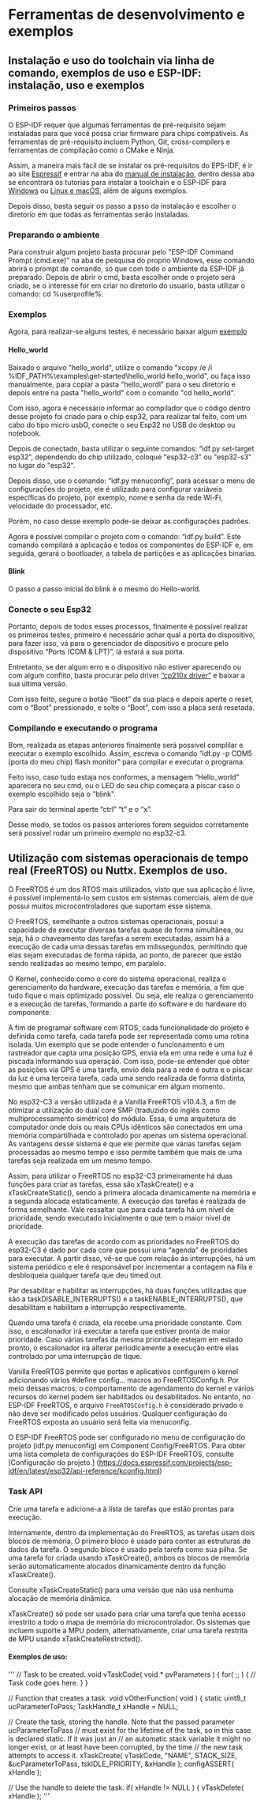# Ferramentas de desenvolvimento e exemplos

## Instalação e uso do toolchain via linha de comando, exemplos de uso e ESP-IDF: instalação, uso e exemplos

### Primeiros passos

O ESP-IDF requer que algumas ferramentas de pré-requisito sejam instaladas para que você possa criar firmware para chips compatíveis. As ferramentas de pré-requisito incluem Python, Git, cross-compilers e ferramentas de compilação como o CMake e Ninja. 

Assim, a maneira mais fácil de se instalar os pré-requisitos do EPS-IDF, é ir ao site [Espressif](https://docs.espressif.com/projects/esp-idf/en/latest/esp32/index.html) e entrar na aba do [manual de instalação](https://docs.espressif.com/projects/esp-idf/en/latest/esp32/get-started/index.html#manual-installation), dentro dessa aba se encontrará os tutorias para instalar a toolchain e o ESP-IDF para [Windows](https://docs.espressif.com/projects/esp-idf/en/latest/esp32/get-started/windows-setup.html) ou [Linux e macOS](https://docs.espressif.com/projects/esp-idf/en/latest/esp32/get-started/linux-macos-setup.html), além de alguns exemplos. 

Depois disso, basta seguir os passo a psso da instalação e escolher o diretorio em que todas as ferramentas serão instaladas.

### Preparando o ambiente

Para construir algum projeto basta procurar pelo "ESP-IDF Command Prompt (cmd.exe)" na aba de pesquisa do proprio Windows, esse comando abrirá o prompt de comando, só  que com todo o ambiente da ESP-IDF já preparado. Depois de abrir o cmd, basta escolher onde o projeto será criado, se o interesse for em criar no diretorio do usuario,  basta utilizar o comando: cd %userprofile%.

### Exemplos

Agora, para realizar-se alguns testes, é necessário baixar algum [exemplo](https://github.com/espressif/esp-idf/tree/01d014c42def8d0c19e1ce55c07de6761e092ffa/examples/get-started) 
  
#### Hello_world

Baixado o arquivo "hello_world", utilize o comando "xcopy /e /i %IDF_PATH%\examples\get-started\hello_world hello_world", ou faça isso manualmente, para copiar a pasta "hello_wordl" para o seu diretorio e depois entre na pasta "hello_world" com o comando "cd hello_world". 

Com isso, agora é necessário informar ao compilador que o código dentro desse projeto foi criado para o chip esp32, para realizar tal feito, com um cabo do tipo micro usbO, conecte o seu Esp32 no USB do desktop ou notebook.

Depois de conectado, basta utilizar o seguinte comandos: “idf.py set-target esp32”, dependendo do chip utilizado, coloque "esp32-c3" ou "esp32-s3" no lugar do "esp32". 

Depois disso, use o comando: “idf.py menuconfig”, para acessar o menu de configurações do projeto, ele é utilizado para configurar variáveis específicas do projeto, por exemplo, nome e senha da rede Wi-Fi, velocidade do processador, etc.

Porém, no caso desse exemplo pode-se deixar as configurações padrões. 

Agora é possível compilar o projeto com o comando: “idf.py build”. Este comando compilará a aplicação e todos os componentes do ESP-IDF e, em seguida, gerará o bootloader, a tabela de partições e as aplicações binarias.

#### Blink

O passo a passo inicial do blink é o mesmo do Hello-world. 

### Conecte o seu Esp32

Portanto, depois de todos esses processos, finalmente é possível realizar os primeiros testes, primeiro é necessário achar qual a porta do dispositivo, para fazer isso, vá para o gerenciador de dispositivo e procure pelo dispositivo “Ports (COM & LPT)”, lá estará a sua porta. 

Entretanto, se der algum erro e o dispositivo não estiver aparecendo ou com algum conflito, basta procurar  pelo driver [“cp210x driver”](https://www.driverguide.com/driver/detail.php?driverid=2000471) e baixar a sua última versão.

Com isso feito, segure o botão “Boot” da sua placa e depois aperte o reset, com o “Boot” pressionado, e solte o “Boot”, com isso a placa será resetada.

### Compilando e executando o programa

Bom, realizada as etapas anteriores finalmente será possivel complilar e executar o exemplo escolhido. Assim, escreva o comando “idf.py -p COM5 (porta do meu chip) flash monitor” para compilar e executar o programa.

Feito isso, caso tudo estaja nos conformes, a mensagem “Hello_world” aparecera no seu cmd, ou o LED do seu chip começara a piscar caso o exemplo escolhido seja o "blink".

Para sair do terminal aperte “ctrl” “t” e o “x”.

Desse modo, se todos os passos anteriores forem seguidos corretamente será possivel rodar um primeiro exemplo no esp32-c3.

## Utilização com sistemas operacionais de tempo real (FreeRTOS) ou Nuttx. Exemplos de uso.

O FreeRTOS é um dos RTOS mais utilizados, visto que sua aplicação é livre, é possível implementá-lo sem custos em sistemas comerciais, além de que possui muitos microcontroladores que suportam esse sistema.
  
O FreeRTOS, semelhante a outros sistemas operacionais, possui a capacidade de executar diversas tarefas quase de forma simultânea, ou seja, há o chaveamento das tarefas a serem executadas, assim há a execução de cada uma dessas tarefas em milissegundos, permitindo que elas sejam executadas de forma rápida, ao ponto, de parecer que estão sendo realizadas ao mesmo tempo, em paralelo.
  
O Kernel, conhecido como o core do sistema operacional, realiza o gerenciamento do hardware, execução das tarefas e memória, a fim que tudo fique o mais optimizado possível. Ou seja, ele realiza o gerenciamento e a execução de tarefas, formando a parte do software e do hardware do componente. 

A fim de programar software com RTOS, cada funcionalidade do projeto é definida como tarefa, cada tarefa pode ser representada como uma rotina isolada. Um exemplo que se pode entender o funcionamento é um rastreador que capta uma posição GPS, envia ela em uma rede e uma luz é piscada informando sua operação. Com isso, pode-se entender que obter as posições via GPS é uma tarefa, envio dela para a rede é outra e o piscar da luz é uma terceira tarefa, cada uma sendo realizada de forma distinta, mesmo que ambas tenham que se comunicar em algum momento. 
  
No esp32-C3 a versão utilizada é a Vanilla FreeRTOS v10.4.3, a fim de otimizar a utilização do dual core SMP (traduzido do inglês como multiprocessamento simétrico) do módulo. Essa, é uma arquitetura de computador onde dois ou mais CPUs idênticos são conectados em uma memória compartilhada e controlado por apenas um sistema operacional. As vantagens desse sistema é que ele permite que várias tarefas sejam processadas ao mesmo tempo e isso permite também que mais de uma tarefas seja realizada em um mesmo tempo. 
  
Assim, para utilizar o FreeRTOS no esp32-C3 primeiramente há duas funções para criar as tarefas, essa são xTaskCreate() e a xTaskCreateStatic(), sendo a primeira alocada dinamicamente na memória e a segunda alocada estaticamente. A execução das tarefas é realizada de forma semelhante. Vale ressaltar que para cada tarefa há um nível de prioridade, sendo executado inicialmente o que tem o maior nível de prioridade. 
  
A execução das tarefas de acordo com as prioridades no FreeRTOS do esp32-C3 é dado por cada core que possui uma “agenda” de prioridades para executar. A partir disso, vê-se que com relação às interrupções, há um sistema periódico e ele é responsável por incrementar a contagem na fila e desbloqueia qualquer tarefa que deu timed out.
  
Par desabilitar e habilitar as interrupções, há duas funções utilizadas que são a taskDISABLE_INTERRUPTS() e a taskENABLE_INTERRUPTS(), que desabilitam e habilitam a interrupção respectivamente.
  
Quando uma tarefa é criada, ela recebe uma prioridade constante. Com isso, o escalonador irá executar a tarefa que estiver pronta de maior prioridade. Caso várias tarefas da mesma prioridade estejam em estado pronto, o escalonador irá alterar periodicamente a execução entre elas controlado por uma interrupção de tique.
  
Vanilla FreeRTOS permite que portas e aplicativos configurem o kernel adicionando vários #define config... macros ao FreeRTOSConfig.h. Por meio dessas macros, o comportamento de agendamento do kernel e vários recursos do kernel podem ser habilitados ou desabilitados. No entanto, no ESP-IDF FreeRTOS, o arquivo ``FreeRTOSConfig.h`` é considerado privado e não deve ser modificado pelos usuários. Qualquer configuração do FreeRTOS exposta ao usuário será feita via menuconfig.
  
O ESP-IDF FreeRTOS pode ser configurado no menu de configuração do projeto (idf.py menuconfig) em Component Config/FreeRTOS. Para obter uma lista completa de configurações do ESP-IDF FreeRTOS, consulte [Configuração do projeto.] (https://docs.espressif.com/projects/esp-idf/en/latest/esp32/api-reference/kconfig.html)
  
### Task API

Crie uma tarefa e adicione-a à lista de tarefas que estão prontas para execução.
  
Internamente, dentro da implementação do FreeRTOS, as tarefas usam dois blocos de memória. O primeiro bloco é usado para conter as estruturas de dados da tarefa. O segundo bloco é usado pela tarefa como sua pilha. Se uma tarefa for criada usando xTaskCreate(), ambos os blocos de memória serão automaticamente alocados dinamicamente dentro da função xTaskCreate().
  
Consulte xTaskCreateStatic() para uma versão que não usa nenhuma alocação de memória dinâmica.
  
xTaskCreate() só pode ser usado para criar uma tarefa que tenha acesso irrestrito a todo o mapa de memória do microcontrolador. Os sistemas que incluem suporte a MPU podem, alternativamente, criar uma tarefa restrita de MPU usando xTaskCreateRestricted().
  
#### Exemplos de uso: 

'''
// Task to be created.
void vTaskCode( void * pvParameters )
{
  for( ;; )
  {
      // Task code goes here.
  }
}

// Function that creates a task.
void vOtherFunction( void )
{
static uint8_t ucParameterToPass;
TaskHandle_t xHandle = NULL;

  // Create the task, storing the handle.  Note that the passed parameter ucParameterToPass
  // must exist for the lifetime of the task, so in this case is declared static.  If it was just an
  // an automatic stack variable it might no longer exist, or at least have been corrupted, by the time
  // the new task attempts to access it.
  xTaskCreate( vTaskCode, "NAME", STACK_SIZE, &ucParameterToPass, tskIDLE_PRIORITY, &xHandle );
  configASSERT( xHandle );

  // Use the handle to delete the task.
  if( xHandle != NULL )
  {
     vTaskDelete( xHandle );
'''



